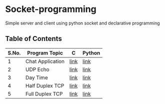 # Socket-programming
Simple server and client using python socket and declarative programming

## Table of Contents

| S.No. | Program Topic | C | Python |
|-------|---------------|---|--------|
| 1 | Chat Application | [link](https://github.com/MainakRepositor/Socket-programming/tree/master/C/Chat%20Application) | [link](https://github.com/MainakRepositor/Socket-programming/tree/master/Python/Chat%20App) |
| 2 | UDP Echo | [link](https://github.com/MainakRepositor/Socket-programming/tree/master/C/Day%20Time) | [link](https://github.com/MainakRepositor/Socket-programming/tree/master/Python/UDP%20Echo) |
| 3 | Day Time | [link](https://github.com/MainakRepositor/Socket-programming/tree/master/C/Day%20Time) | [link](https://github.com/MainakRepositor/Socket-programming/tree/master/Python/Day%20Time) |
| 4 | Half Duplex TCP | [link](https://github.com/MainakRepositor/Socket-programming/tree/master/C/Half%20Duplex%20TCP) | [link](https://github.com/MainakRepositor/Socket-programming/tree/master/Python/Half%20Duplex%20TCP) |
| 5 | Full Duplex TCP | [link](https://github.com/MainakRepositor/Socket-programming/tree/master/C/Full%20Duplex%20TCP) | [link](https://github.com/MainakRepositor/Socket-programming/tree/master/Python/Full%20Duplex%20TCP) |

